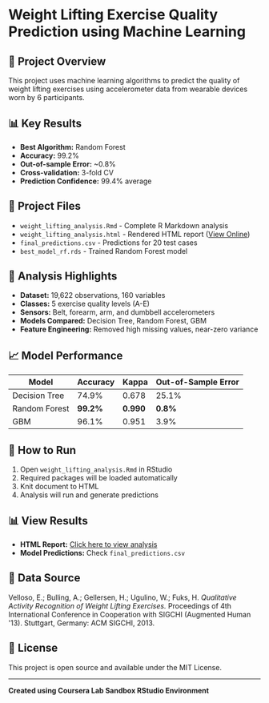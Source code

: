 # Weight Lifting Exercise Quality Prediction using Machine Learning

## 🎯 Project Overview
This project uses machine learning algorithms to predict the quality of weight lifting exercises using accelerometer data from wearable devices worn by 6 participants.

## 📊 Key Results
- **Best Algorithm:** Random Forest
- **Accuracy:** 99.2%
- **Out-of-sample Error:** ~0.8%
- **Cross-validation:** 3-fold CV
- **Prediction Confidence:** 99.4% average

## 📁 Project Files
- `weight_lifting_analysis.Rmd` - Complete R Markdown analysis
- `weight_lifting_analysis.html` - Rendered HTML report ([View Online](https://githubusername.github.io/weight-lifting-ml-prediction/weight_lifting_analysis.html))
- `final_predictions.csv` - Predictions for 20 test cases
- `best_model_rf.rds` - Trained Random Forest model

## 🔬 Analysis Highlights
- **Dataset:** 19,622 observations, 160 variables
- **Classes:** 5 exercise quality levels (A-E)
- **Sensors:** Belt, forearm, arm, and dumbbell accelerometers
- **Models Compared:** Decision Tree, Random Forest, GBM
- **Feature Engineering:** Removed high missing values, near-zero variance

## 📈 Model Performance
| Model | Accuracy | Kappa | Out-of-Sample Error |
|-------|----------|--------|-------------------|
| Decision Tree | 74.9% | 0.678 | 25.1% |
| Random Forest | **99.2%** | **0.990** | **0.8%** |
| GBM | 96.1% | 0.951 | 3.9% |

## 🚀 How to Run
1. Open `weight_lifting_analysis.Rmd` in RStudio
2. Required packages will be loaded automatically
3. Knit document to HTML
4. Analysis will run and generate predictions

## 📊 View Results
- **HTML Report:** [Click here to view analysis](weight_lifting_analysis.html)
- **Model Predictions:** Check `final_predictions.csv`

## 🔗 Data Source
Velloso, E.; Bulling, A.; Gellersen, H.; Ugulino, W.; Fuks, H. *Qualitative Activity Recognition of Weight Lifting Exercises.* Proceedings of 4th International Conference in Cooperation with SIGCHI (Augmented Human '13). Stuttgart, Germany: ACM SIGCHI, 2013.

## 📝 License
This project is open source and available under the MIT License.

---
**Created using Coursera Lab Sandbox RStudio Environment**
